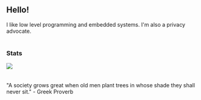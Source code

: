 ## Hello!

I like low level programming and embedded systems. I'm also a privacy advocate.
<br>
<br>
### Stats
<a href="https://github.com/luminite0?tab=repositories">
  <img align="center" src="https://github-readme-stats.vercel.app/api/top-langs/?username=luminite0&theme=holi&layout=compact&langs_count=8&card_width=400">
</a>
<br>
<br>
<br>
"A society grows great when old men plant trees in whose shade they shall never sit." - Greek Proverb
